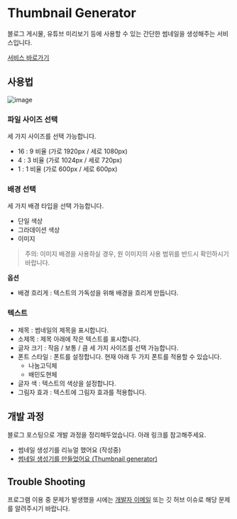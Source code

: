# Thumbnail Generator

블로그 게시물, 유튜브 미리보기 등에 사용할 수 있는 간단한 썸네일을 생성해주는 서비스입니다.

[서비스 바로가기](https://free-thumbnail-generator.vercel.app/)

## 사용법

![image](https://user-images.githubusercontent.com/28296575/204489959-e6283b44-fccd-462a-ae8f-3c110c73abf3.png)

### 파일 사이즈 선택

세 가지 사이즈를 선택 가능합니다.

- 16 : 9 비율 (가로 1920px / 세로 1080px)
- 4 : 3 비율 (가로 1024px / 세로 720px)
- 1 : 1 비율 (가로 600px / 세로 600px)

### 배경 선택

세 가지 배경 타입을 선택 가능합니다.

- 단일 색상
- 그라데이션 색상
- 이미지

> 주의: 이미지 배경을 사용하실 경우, 원 이미지의 사용 범위를 반드시 확인하시기 바랍니다.

**옵션**

- 배경 흐리게 : 텍스트의 가독성을 위해 배경을 흐리게 만듭니다.

### 텍스트

- 제목 : 썸네일의 제목을 표시합니다.
- 소제목 : 제목 아래에 작은 텍스트를 표시합니다.
- 글자 크기 : 작음 / 보통 / 큼 세 가지 사이즈를 선택 가능합니다.
- 폰트 스타일 : 폰트를 설정합니다. 현재 아래 두 가지 폰트를 적용할 수 있습니다.
  - 나눔고딕체
  - 배민도현체
- 글자 색 : 텍스트의 색상을 설정합니다.
- 그림자 효과 : 텍스트에 그림자 효과를 적용합니다.

## 개발 과정

블로그 포스팅으로 개발 과정을 정리해두었습니다. 아래 링크를 참고해주세요.

- 썸네일 생성기를 리뉴얼 했어요 (작성중)
- [썸네일 생성기를 만들었어요 (Thumbnail generator)](https://usage.tistory.com/104)

## Trouble Shooting

프로그램 이용 중 문제가 발생했을 시에는 [개발자 이메일](mailto:kyr9389@naver.com) 또는 깃 허브 이슈로 해당 문제를 알려주시기 바랍니다.
